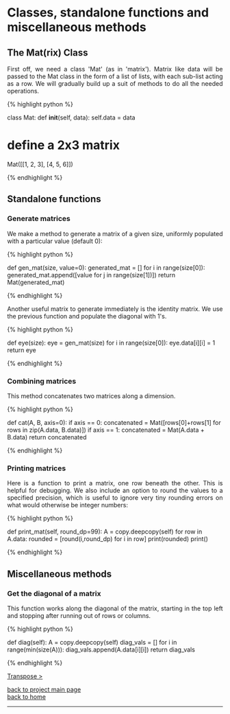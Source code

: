 # Classes, standalone functions and miscellaneous methods 
## The Mat(rix) Class
<div style="text-align: justify">
<p>First off, we need a class 'Mat' (as in 'matrix'). Matrix like data will be
passed to the Mat class in the form of a list of lists, with each sub-list
acting as a row. We will gradually build up a suit of methods to do all the
needed operations.</p> 
</div>

{% highlight python %}

class Mat:
    def __init__(self, data):
        self.data = data

# define a 2x3 matrix
Mat([[1, 2, 3], [4, 5, 6]])

{% endhighlight %}

## Standalone functions
### Generate matrices
<div style="text-align: justify">
<p>We make a method to generate a matrix of a given size, uniformly populated
with a particular value (default 0):</p>
</div>

{% highlight python %}

def gen_mat(size, value=0):
    generated_mat = []
    for i in range(size[0]):
        generated_mat.append([value for j in range(size[1])])
    return Mat(generated_mat)

{% endhighlight %}

<div style="text-align: justify">
<p>Another useful matrix to generate immediately is the identity matrix. We
use the previous function and populate the diagonal with 1's.</p>
</div>

{% highlight python %}

def eye(size):
    eye = gen_mat(size)
    for i in range(size[0]):
        eye.data[i][i] = 1
    return eye

{% endhighlight %}

### Combining matrices

<div style="text-align: justify">
<p>This method concatenates two matrices along a dimension.</p>
</div>

{% highlight python %}

def cat(A, B, axis=0):
    if axis == 0:
        concatenated = Mat([rows[0]+rows[1] for rows in zip(A.data, B.data)])
    if axis == 1:
        concatenated = Mat(A.data + B.data)
    return concatenated

{% endhighlight %}

### Printing matrices
<div style="text-align: justify">
<p>Here is a function to print a matrix, one row beneath the other. This is
helpful for debugging. We also include an option to round the values to a
specified precision, which is useful to ignore very tiny rounding errors on
what would otherwise be integer numbers:</p>
</div>

{% highlight python %}

def print_mat(self, round_dp=99):
    A = copy.deepcopy(self)
    for row in A.data:
        rounded = [round(i,round_dp) for i in row]
        print(rounded)
    print()

{% endhighlight %}

## Miscellaneous methods
### Get the diagonal of a matrix
<div style="text-align: justify">
<p>This function works along the diagonal of the matrix, starting in the top
left and stopping after running out of rows or columns.</p>
</div>

{% highlight python %}

def diag(self):
    A = copy.deepcopy(self)
    diag_vals = []
    for i in range(min(size(A))):
        diag_vals.append(A.data[i][i])
    return diag_vals

{% endhighlight %}

[Transpose >](./transpose.md)

[back to project main page](./numpy_from_scratch.md)\
[back to home](../index.md)

---
<script src="https://utteranc.es/client.js"
        repo="Matt-A-Bennett/Matt-A-Bennett.github.io"
        issue-term="https://matt-a-bennett.github.io/numpy_from_scratch/class_and_standalone_functions.html"
        theme="github-light"
        crossorigin="anonymous"
        async>
</script>

